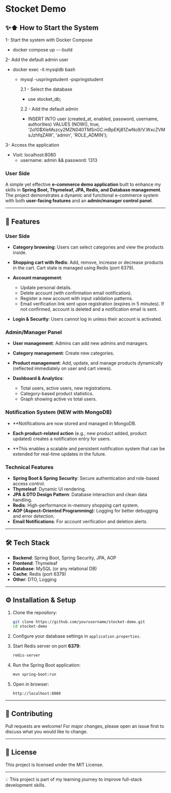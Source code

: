 # Stocket Demo

## ✨⬆️ How to Start the System
1- Start the system with Docker Compose
* docker compose up ---build

2- Add the default admin user
* docker exec -it mysqldb bash
  * mysql -uspringstudent -pspringstudent

      2.1 - Select the database
      * use stocket_db;
    
      2.2 - Add the default admin
      * INSERT INTO user (created_at, enabled, password, username, authorities)
        VALUES (NOW(), true, '$2a$10$XleMszcy2MZN040TMSnGC.mBpEKj81ZwNo9/V.WxcZVMsJzhfqZAW', 'admin', 'ROLE_ADMIN');
  
3- Access the application
* Visit: localhost:8080 
  * username: admin  && password: 1313    

### User Side

A simple yet effective **e-commerce demo application** built to enhance my skills in **Spring Boot, Thymeleaf, JPA, Redis, and Database management**. The project demonstrates a dynamic and functional e-commerce system with both **user-facing features** and an **admin/manager control panel**.

---

## 🚀 Features

### User Side

* **Category browsing**: Users can select categories and view the products inside.
* **Shopping cart with Redis**: Add, remove, increase or decrease products in the cart. Cart state is managed using Redis (port 6379).
* **Account management**:

  * Update personal details.
  * Delete account (with confirmation email notification).
  * Register a new account with input validation patterns.
  * Email verification link sent upon registration (expires in 5 minutes). If not confirmed, account is deleted and a notification email is sent.
* **Login & Security**: Users cannot log in unless their account is activated.

### Admin/Manager Panel

* **User management**: Admins can add new admins and managers.
* **Category management**: Create new categories.
* **Product management**: Add, update, and manage products dynamically (reflected immediately on user and cart views).
* **Dashboard & Analytics**:

  * Total users, active users, new registrations.
  * Category-based product statistics.
  * Graph showing active vs total users.

### Notification System (NEW with MongoDB)

* **Notifications are now stored and managed in MongoDB.

* **Each product-related action** (e.g., new product added, product updated) creates a notification entry for users.

* **This enables a scalable and persistent notification system that can be extended for real-time updates in the future.

### Technical Features

* **Spring Boot & Spring Security**: Secure authentication and role-based access control.
* **Thymeleaf**: Dynamic UI rendering.
* **JPA & DTO Design Pattern**: Database interaction and clean data handling.
* **Redis**: High-performance in-memory shopping cart system.
* **AOP (Aspect-Oriented Programming)**: Logging for better debugging and error detection.
* **Email Notifications**: For account verification and deletion alerts.

---

## 🛠 Tech Stack

* **Backend**: Spring Boot, Spring Security, JPA, AOP
* **Frontend**: Thymeleaf
* **Database**: MySQL (or any relational DB)
* **Cache**: Redis (port 6379)
* **Other**: DTO, Logging

---

## ⚙️ Installation & Setup

1. Clone the repository:

   ```bash
   git clone https://github.com/yourusername/stocket-demo.git
   cd stocket-demo
   ```

2. Configure your database settings in `application.properties`.

3. Start Redis server on port **6379**:

   ```bash
   redis-server
   ```

4. Run the Spring Boot application:

   ```bash
   mvn spring-boot:run
   ```

5. Open in browser:

   ```
   http://localhost:8080
   ```

---

## 🤝 Contributing

Pull requests are welcome! For major changes, please open an issue first to discuss what you would like to change.

---

## 📜 License

This project is licensed under the MIT License.

---

💡 This project is part of my learning journey to improve full-stack development skills.
